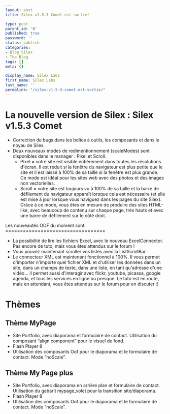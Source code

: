 ```yaml
---
layout: post
title: Silex v1.5.3 Comet est sortie!

type: post
parent_id: '0'
published: true
password: ''
status: publish
categories:
- Blog Silex
- The Blog
tags: []
meta: {}

display_name: Silex Labs
first_name: Silex Labs
last_name: ''
permalink: "/silex-v1-5-3-comet-est-sortie/"
---
```


La nouvelle version de Silex
: Silex v1.5.3 Comet
=================================================

*   Correction de bugs dans les boîtes à outils, les composants et dans le noyau de Silex.
*   Deux nouveaux modes de redimentionnement (scaleModes) sont disponibles dans le manager
: Pixel et Scroll.
    *   Pixel = votre site est visible entièrement dans toutes les résolutions d'écran. Il est réduit si la fenêtre du navigateur est plus petite que le site et il est laissé à 100% de sa taille si la fenêtre est plus grande. Ce mode est idéal pour les sites web avec des photos et des images non vectorielles.
    *   Scroll = votre site est toujours vu à 100% de sa taille et la barre de défilement du navigateur apparaît lorsque cela est nécessaire (et elle est mise à jour lorsque vous naviguez dans les pages du site Silex). Grâce à ce mode, vous êtes en mesure de produire des sites HTML-like, avec beaucoup de contenu sur chaque page, très hauts et avec une barre de défilement sur le côté droit.

Les nouveautés OOF du moment
sont: ==================================

*   La possibilité de lire les fichiers Excel, avec le nouveau ExcelConnector. Pas encore de tuto, mais vous êtes attendus sur le forum !
*   Vous pouvez maintenant scroller vos listes avec la ListScrollBar
*   Le connecteur XML est maintenant fonctionnel à 100%. Il vous permet d'importer n'importe quel fichier XML et d'utiliser les données dans un site, dans un champs de texte, dans une liste, en tant qu'adresse d'une vidéo... Il permet aussi d'interagir avec flickr, youtube, picassa, google agenda, et tous les services en ligne ou presque. Le tuto est en route, mais en attendant, vous êtes attendus sur le forum pour en discuter :)

Thèmes
======

Thème MyPage
------------

*   Site Portfolio, avec diaporama et formulaire de contact. Utilisation du composant “align component” pour le visuel de fond.
*   Flash Player 8
*   Utilisation des composants Oof pour le diaporama et le formulaire de contact. Mode “noScale”.

Thème My Page plus
------------------

*   Site Portfolio, avec diaporama en arrière plan et formulaire de contact. Utilisation du gabarit mypage_volet pour la transition site/diaporama.
*   Flash Player 8
*   Utilisation des composants Oof pour le diaporama et le formulaire de contact. Mode “noScale”.